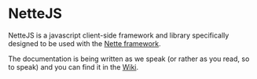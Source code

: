 NetteJS
=======

NetteJS is a javascript client-side framework and library specifically designed to be used with the [Nette framework](https://nette.org).

The documentation is being written as we speak (or rather as you read, so to speak) and you can find it in the [Wiki](https://github.com/jahudka/nettejs/wiki).
